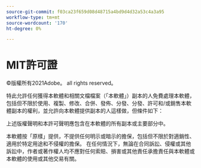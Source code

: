 ```yaml
---
source-git-commit: f03ca23f659d08d48715a4bd9d4d32a53c4a3a95
workflow-type: tm+mt
source-wordcount: '170'
ht-degree: 0%

---
```

# MIT許可證

©版權所有2021Adobe。 all rights reserved。

特此允許任何獲得本軟體和相關文檔檔案（「本軟體」）副本的人免費處理本軟體，包括但不限於使用、複製、修改、合併、發佈、分發、分發、許可和/或銷售本軟體副本的權利，並允許向本軟體提供副本的人這樣做，但條件如下：

上述版權聲明和本許可聲明應包含在本軟體的所有副本或主要部分中。

本軟體按「原樣」提供，不提供任何明示或暗示的擔保，包括但不限於對適銷性、適用於特定用途和不侵權的擔保。 在任何情況下，無論在合同訴訟、侵權或其他訴訟中，作者或著作權人均不應對任何索賠、損害或其他責任承擔責任與本軟體或本軟體的使用或其他交易有關。
